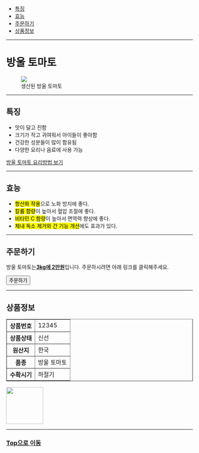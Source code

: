 <!DOCTYPE html>
<html lang="en">
<head>
    <meta charset="UTF-8">
    <meta http-equiv="X-UA-Compatible" content="IE=edge">
    <meta name="viewport" content="width=device-width, initial-scale=1.0">
    <title>Document</title>
</head>
<body>
    <ul id="top">
        <li><a href="#msg">특징</a></li>
        <li><a href="#msg1">효능</a></li>
        <li><a href="#msg2">주문하기</a></li>
        <li><a href="#msg3">상품정보</a></li>
    </ul>
    <hr>
    <h1>방울 토마토</h1>
    <figure>
        <img src="images/tomato.jpg">
        <figcaption>생산된 방울 토마토</figcaption>
    </figure>
    <hr>
    <h2 id="msg">특징</h2>
    <p>
        <ul>
            <li>맛이 달고 진함</li>
            <li>크기가 작고 귀여워서 아이들이 좋아함</li>
            <li>건강한 성분들이 많이 함유됨</li>
            <li>다양한 요리나 음료에 사용 가능</li>
        </ul>
    </p>
    <a href="https://www.10000recipe.com/recipe/6840905">방울 토마토 요리방법 보기</a>
    <hr>
    <h2 id="msg1">효능</h2>
        <p>
            <ul>
                <li><mark>항산화 작용</mark>으로 노화 방지에 좋다.</li>
                <li><mark>칼륨 함량</mark>이 높아서 혈압 조절에 좋다.</li>
                <li><mark>비타민 C 함량</mark>이 높아서 면역력 향상에 좋다.</li>
                <li><mark>체내 독소 제거와 간 기능 개선</mark>에도 효과가 있다.</li>
            </ul>
    <hr>
    <h2 id="msg2">주문하기</h2>
    <p>방울 토마토는<u><b>3kg에 2만원</b></u>입니다. 주문하시려면 아래 링크를 클릭해주세요.</p>
    <a href="file:///C:/Users/jhoho/Desktop/tomato1/%EC%A3%BC%EB%AC%B8%EC%84%9C/order.html">
        <input type="submit" value="주문하기">
    </a>
    <hr>
    <h2 id="msg3">상품정보</h2>
    <table border="1">
        <tr>
            <th>상품번호</th>
            <td>12345</td>
        </tr>
        <tr>
            <th>상품상태</th>
            <td>신선</td>
        </tr>
        <tr>
            <th>원산지</th>
            <td>한국</td>
        </tr>
        <tr>
            <th>품종</th>
            <td>방울 토마토</td>
        </tr>
        <tr>
            <th>수확시기</th>
            <td>하절기</td>
        </tr>
    </table>
    <img src="images/tomato_1.png" width="100" height="100">
    <hr>
    <h3><p><a href="#top">Top으로 이동</a></p></h3>
</body>
</html>
